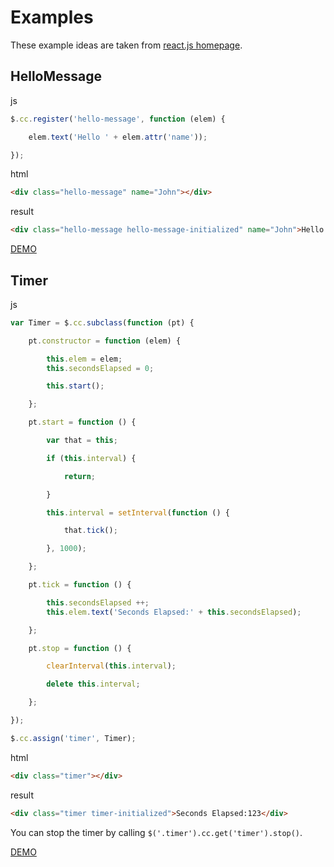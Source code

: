 # Examples

These example ideas are taken from [react.js homepage](https://facebook.github.io/react/).

## HelloMessage

js
```js
$.cc.register('hello-message', function (elem) {

    elem.text('Hello ' + elem.attr('name'));

});
```

html
```html
<div class="hello-message" name="John"></div>
```

result
```html
<div class="hello-message hello-message-initialized" name="John">Hello John</div>
```

[DEMO](http://kt3k.github.io/class-component/demo/hello-message.html)

## Timer

js
```js
var Timer = $.cc.subclass(function (pt) {

    pt.constructor = function (elem) {

        this.elem = elem;
        this.secondsElapsed = 0;

        this.start();

    };

    pt.start = function () {

        var that = this;

        if (this.interval) {

            return;

        }

        this.interval = setInterval(function () {

            that.tick();

        }, 1000);

    };

    pt.tick = function () {

        this.secondsElapsed ++;
        this.elem.text('Seconds Elapsed:' + this.secondsElapsed);

    };

    pt.stop = function () {

        clearInterval(this.interval);

        delete this.interval;

    };

});

$.cc.assign('timer', Timer);
```

html
```html
<div class="timer"></div>
```

result
```html
<div class="timer timer-initialized">Seconds Elapsed:123</div>
```

You can stop the timer by calling `$('.timer').cc.get('timer').stop()`.

[DEMO](http://kt3k.github.io/class-component/demo/timer.html)
